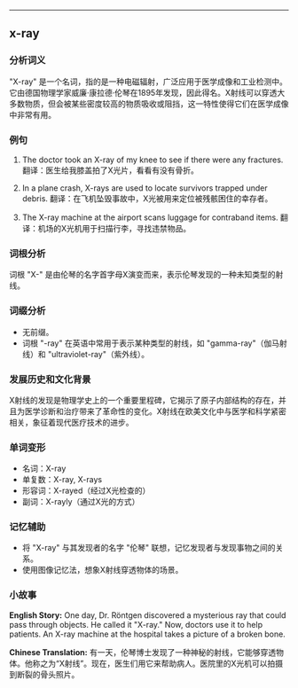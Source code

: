 
---------------
## x-ray
### 分析词义
"X-ray" 是一个名词，指的是一种电磁辐射，广泛应用于医学成像和工业检测中。它由德国物理学家威廉·康拉德·伦琴在1895年发现，因此得名。X射线可以穿透大多数物质，但会被某些密度较高的物质吸收或阻挡，这一特性使得它们在医学成像中非常有用。

### 例句
1. The doctor took an X-ray of my knee to see if there were any fractures.
   翻译：医生给我膝盖拍了X光片，看看有没有骨折。

2. In a plane crash, X-rays are used to locate survivors trapped under debris.
   翻译：在飞机坠毁事故中，X光被用来定位被残骸困住的幸存者。

3. The X-ray machine at the airport scans luggage for contraband items.
   翻译：机场的X光机用于扫描行李，寻找违禁物品。

### 词根分析
词根 "X-" 是由伦琴的名字首字母X演变而来，表示伦琴发现的一种未知类型的射线。

### 词缀分析
- 无前缀。
- 词根 "-ray" 在英语中常用于表示某种类型的射线，如 "gamma-ray"（伽马射线）和 "ultraviolet-ray"（紫外线）。

### 发展历史和文化背景
X射线的发现是物理学史上的一个重要里程碑，它揭示了原子内部结构的存在，并且为医学诊断和治疗带来了革命性的变化。X射线在欧美文化中与医学和科学紧密相关，象征着现代医疗技术的进步。

### 单词变形
- 名词：X-ray
- 单复数：X-ray, X-rays
- 形容词：X-rayed（经过X光检查的）
- 副词：X-rayly（通过X光的方式）

### 记忆辅助
- 将 "X-ray" 与其发现者的名字 "伦琴" 联想，记忆发现者与发现事物之间的关系。
- 使用图像记忆法，想象X射线穿透物体的场景。

### 小故事
**English Story:**
One day, Dr. Röntgen discovered a mysterious ray that could pass through objects. He called it "X-ray." Now, doctors use it to help patients. An X-ray machine at the hospital takes a picture of a broken bone.

**Chinese Translation:**
有一天，伦琴博士发现了一种神秘的射线，它能够穿透物体。他称之为“X射线”。现在，医生们用它来帮助病人。医院里的X光机可以拍摄到断裂的骨头照片。


